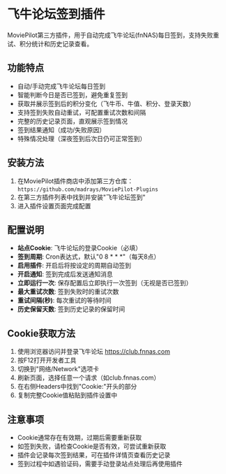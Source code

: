 # 飞牛论坛签到插件

MoviePilot第三方插件，用于自动完成飞牛论坛(fnNAS)每日签到，支持失败重试、积分统计和历史记录查看。

## 功能特点

- 自动/手动完成飞牛论坛每日签到
- 智能判断今日是否已签到，避免重复签到
- 获取并展示签到后的积分变化（飞牛币、牛值、积分、登录天数）
- 支持签到失败自动重试，可配置重试次数和间隔
- 完整的历史记录页面，直观展示签到情况
- 签到结果通知（成功/失败原因）
- 特殊情况处理（深夜签到后次日仍可正常签到）

## 安装方法

1. 在MoviePilot插件商店中添加第三方仓库：`https://github.com/madrays/MoviePilot-Plugins`
2. 在第三方插件列表中找到并安装"飞牛论坛签到"
3. 进入插件设置页面完成配置

## 配置说明

- **站点Cookie**: 飞牛论坛的登录Cookie（必填）
- **签到周期**: Cron表达式，默认"0 8 * * *"（每天8点）
- **启用插件**: 开启后将按设定的周期自动签到
- **开启通知**: 签到完成后发送通知消息
- **立即运行一次**: 保存配置后立即执行一次签到（无视是否已签到）
- **最大重试次数**: 签到失败时的重试次数
- **重试间隔(秒)**: 每次重试的等待时间
- **历史保留天数**: 签到历史记录的保留时间

## Cookie获取方法

1. 使用浏览器访问并登录飞牛论坛 https://club.fnnas.com
2. 按F12打开开发者工具
3. 切换到"网络/Network"选项卡
4. 刷新页面，选择任意一个请求（如club.fnnas.com）
5. 在右侧Headers中找到"Cookie:"开头的部分
6. 复制完整Cookie值粘贴到插件设置中

## 注意事项

- Cookie通常存在有效期，过期后需要重新获取
- 如签到失败，请检查Cookie是否有效，可尝试重新获取
- 插件会记录每次签到结果，可在插件详情页查看历史记录
- 签到过程中如遇验证码，需要手动登录站点处理后再使用插件 